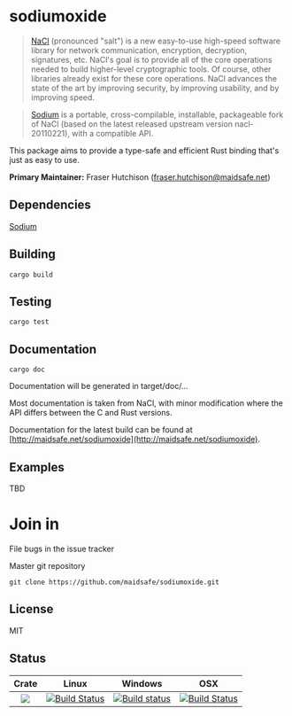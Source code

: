 sodiumoxide
===========

> [NaCl](http://nacl.cr.yp.to) (pronounced "salt") is a new easy-to-use high-speed software library for network communication, encryption, decryption, signatures, etc. NaCl's goal is to provide all of the core operations needed to build higher-level cryptographic tools.
> Of course, other libraries already exist for these core operations. NaCl advances the state of the art by improving security, by improving usability, and by improving speed.

> [Sodium](https://github.com/jedisct1/libsodium) is a portable, cross-compilable, installable, packageable fork of NaCl (based on the latest released upstream version nacl-20110221), with a compatible API.

This package aims to provide a type-safe and efficient Rust binding that's just
as easy to use.

**Primary Maintainer:** Fraser Hutchison (fraser.hutchison@maidsafe.net)

Dependencies
------------

[Sodium](https://github.com/jedisct1/libsodium)

Building
--------
    cargo build

Testing
-------
    cargo test

Documentation
-------------
    cargo doc

Documentation will be generated in target/doc/...

Most documentation is taken from NaCl, with minor modification where the API
differs between the C and Rust versions.

Documentation for the latest build can be found at
[http://maidsafe.net/sodiumoxide](http://maidsafe.net/sodiumoxide).

Examples
--------
TBD

Join in
=======
File bugs in the issue tracker

Master git repository

    git clone https://github.com/maidsafe/sodiumoxide.git

License
-------
MIT

Status
------

| Crate | Linux | Windows | OSX |
|:-----:|:-----:|:-------:|:---:|
| [![](http://meritbadge.herokuapp.com/maidsafe_sodiumoxide)](https://crates.io/crates/maidsafe_sodiumoxide) |[![Build Status](https://travis-ci.org/maidsafe/sodiumoxide.svg?branch=master)](https://travis-ci.org/maidsafe/sodiumoxide)| [![Build status](https://ci.appveyor.com/api/projects/status/5sbhddg2x2ncg10v/branch/master?svg=true)](https://ci.appveyor.com/project/MaidSafe-QA/sodiumoxide/branch/master) | [![Build Status](http://ci.maidsafe.net:8080/buildStatus/icon?job=sodiumoxide_osx_status_badge)](http://ci.maidsafe.net:8080/job/sodiumoxide_osx_status_badge/) |
